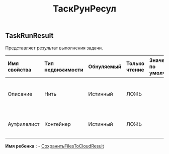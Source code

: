 ﻿---
title: ТаскРунРесул
second_title: Aspose.Cells Cloud Documen
type: docs
url: /ru/specification/model/taskrunresult/
description: "Aspose.Cells Спецификация облачной модели: TaskRunResult. Легко обрабатывайте Excel и другие документы электронных таблиц с помощью таких функций, как открытие, создание, редактирование, разделение, слияние, сравнение и преобразование."
kwords: Excel, Office, электронная таблица, Cloud REST API, TaskRunResult
weight: 50
---
## **TaskRunResult**

 Представляет результат выполнения задачи.

| Имя свойства| Тип недвижимости| Обнуляемый| Только чтение| Значение по умолчанию| Описание|
|:- |:- |:- |:- |:- |:- |
| Описание| Нить| Истинный| ЛОЖЬ|| Представляет описание результата выполнения задачи.|
| Аутфилелист| Контейнер| Истинный| ЛОЖЬ|| Представляет список файлов данных.|

**Имя ребенка** : 
	-  [СохранитьFilesToCloudResult](savefilestocloudresult) 
